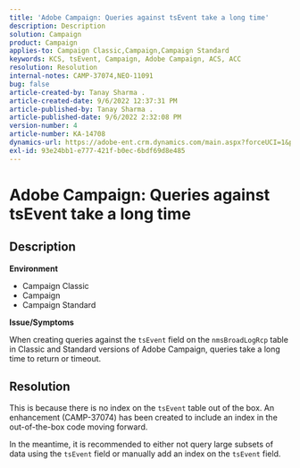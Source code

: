 ```yaml
---
title: 'Adobe Campaign: Queries against tsEvent take a long time'
description: Description
solution: Campaign
product: Campaign
applies-to: Campaign Classic,Campaign,Campaign Standard
keywords: KCS, tsEvent, Campaign, Adobe Campaign, ACS, ACC
resolution: Resolution
internal-notes: CAMP-37074,NEO-11091
bug: false
article-created-by: Tanay Sharma .
article-created-date: 9/6/2022 12:37:31 PM
article-published-by: Tanay Sharma .
article-published-date: 9/6/2022 2:32:08 PM
version-number: 4
article-number: KA-14708
dynamics-url: https://adobe-ent.crm.dynamics.com/main.aspx?forceUCI=1&pagetype=entityrecord&etn=knowledgearticle&id=a03690ab-e02d-ed11-9db1-002248086735
exl-id: 93e24bb1-e777-421f-b0ec-6bdf69d8e485
---
```

# Adobe Campaign: Queries against tsEvent take a long time

## Description


<b>Environment</b>

- Campaign Classic
- Campaign
- Campaign Standard




<b>Issue/Symptoms</b>

When creating queries against the `tsEvent` field on the `nmsBroadLogRcp` table in Classic and Standard versions of Adobe Campaign, queries take a long time to return or timeout.


## Resolution


This is because there is no index on the `tsEvent` table out of the box. An enhancement (CAMP-37074) has been created to include an index in the out-of-the-box code moving forward.

In the meantime, it is recommended to either not query large subsets of data using the `tsEvent` field or manually add an index on the `tsEvent` field.
